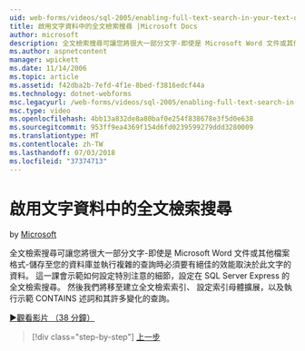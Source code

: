 ```yaml
---
uid: web-forms/videos/sql-2005/enabling-full-text-search-in-your-text-data
title: 啟用文字資料中的全文檢索搜尋 |Microsoft Docs
author: microsoft
description: 全文檢索搜尋可讓您將很大一部分文字-即使是 Microsoft Word 文件或其他檔案格式-儲存至您的資料庫並執行複雜的 qu....
ms.author: aspnetcontent
manager: wpickett
ms.date: 11/14/2006
ms.topic: article
ms.assetid: f42dba2b-7efd-4f1e-8bed-f3816edcf44a
ms.technology: dotnet-webforms
msc.legacyurl: /web-forms/videos/sql-2005/enabling-full-text-search-in-your-text-data
msc.type: video
ms.openlocfilehash: 4bb13a832de8a80baf0e254f838678e3f5d0e638
ms.sourcegitcommit: 953ff9ea4369f154d6fd0239599279ddd3280009
ms.translationtype: MT
ms.contentlocale: zh-TW
ms.lasthandoff: 07/03/2018
ms.locfileid: "37374713"
---
```

<a name="enabling-full-text-search-in-your-text-data"></a>啟用文字資料中的全文檢索搜尋
====================
by [Microsoft](https://github.com/microsoft)

全文檢索搜尋可讓您將很大一部分文字-即使是 Microsoft Word 文件或其他檔案格式-儲存至您的資料庫並執行複雜的查詢時必須要有絕佳的效能取決於此文字的資料。 這一課會示範如何設定特別注意的細節，設定在 SQL Server Express 的全文檢索搜尋。 然後我們將移至建立全文檢索索引、 設定索引母體擴展，以及執行示範 CONTAINS 述詞和其許多變化的查詢。

[&#9654;觀看影片 （38 分鐘）](https://channel9.msdn.com/Blogs/ASP-NET-Site-Videos/enabling-full-text-search-in-your-text-data)

> [!div class="step-by-step"]
> [上一步](creating-and-using-stored-procedures.md)
